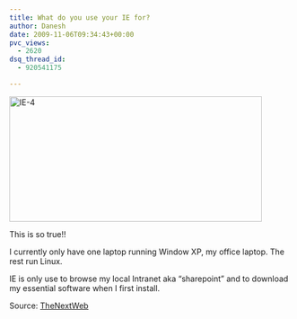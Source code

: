 ```yaml
---
title: What do you use your IE for?
author: Danesh
date: 2009-11-06T09:34:43+00:00
pvc_views:
  - 2620
dsq_thread_id:
  - 920541175

---
```

[<img loading="lazy" class="alignnone size-medium wp-image-1831" title="IE-4" src="/wp-content/uploads/2009/11/IE-4-450x223.jpg" alt="IE-4" width="450" height="223" srcset="/wp-content/uploads/2009/11/IE-4-450x223.jpg 450w, /wp-content/uploads/2009/11/IE-4.jpg 480w" sizes="(max-width: 450px) 100vw, 450px" />][1]

This is so true!!

I currently only have one laptop running Window XP, my office laptop. The rest run Linux.

IE is only use to browse my local Intranet aka &#8220;sharepoint&#8221; and to download my essential software when I first install.

Source: [TheNextWeb][2]

 [1]: /wp-content/uploads/2009/11/IE-4.jpg
 [2]: http://thenextweb.com/shareables/2009/11/04/reasons-internet-explorer/